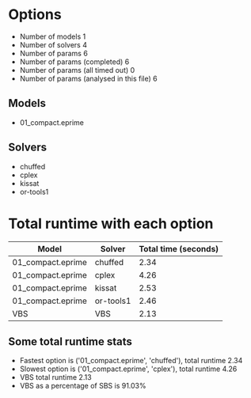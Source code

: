 

# Options


- Number of models 1
- Number of solvers 4
- Number of params 6
- Number of params (completed) 6
- Number of params (all timed out) 0
- Number of params (analysed in this file) 6


## Models


 - 01_compact.eprime


## Solvers


 - chuffed
 - cplex
 - kissat
 - or-tools1


# Total runtime with each option


 | Model | Solver | Total time (seconds) | 
 | -- | -- | -- | 
 | 01_compact.eprime | chuffed | 2.34 | 
 | 01_compact.eprime | cplex | 4.26 | 
 | 01_compact.eprime | kissat | 2.53 | 
 | 01_compact.eprime | or-tools1 | 2.46 | 
 | VBS | VBS | 2.13 | 


## Some total runtime stats


 - Fastest option is ('01_compact.eprime', 'chuffed'), total runtime 2.34
 - Slowest option is ('01_compact.eprime', 'cplex'), total runtime 4.26
 - VBS total runtime 2.13
 - VBS as a percentage of SBS is 91.03%
